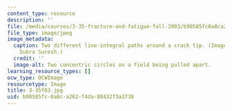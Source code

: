 ```yaml
---
content_type: resource
description: ''
file: /media/courses/3-35-fracture-and-fatigue-fall-2003/b90585fc0a8ca262f4da88432f3a3738_3-35f03.jpg
file_type: image/jpeg
image_metadata:
  caption: Two different line-integral paths around a crack tip. (Image courtesy of
    Subra Suresh.)
  credit: ''
  image-alt: Two concentric circles on a field being pulled apart.
learning_resource_types: []
ocw_type: OCWImage
resourcetype: Image
title: 3-35f03.jpg
uid: b90585fc-0a8c-a262-f4da-88432f3a3738
---
```

